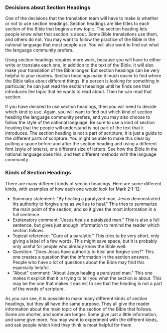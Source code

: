 
### Decisions about Section Headings

One of the decisions that the translation team will have to make is whether or not to use section headings. Section headings are like titles to each section of the Bible that begins a new topic. The section heading lets people know what that section is about. Some Bible translations use them, and others do not. You may want to follow the practice of the Bible in the national language that most people use. You will also want to find out what the language community prefers.

Using section headings requires more work, because you will have to either write or translate each one, in addition to the text of the Bible. It will also make your translation of the Bible longer. But section headings can be very helpful to your readers. Section headings make it much easier to find where the Bible talks about different things. If a person is looking for something in particular, he can just read the section headings until he finds one that introduces the topic that he wants to read about. Then he can read that section.

If you have decided to use section headings, then you will need to decide which kind to use. Again, you will want to find out which kind of section heading the language community prefers, and you may also choose to follow the style of the national language.  Be sure to use a kind of section heading that the people will understand is not part of the text that it introduces. The section heading is not a part of scripture; it is just a guide to the different parts of scripture. You might be able to make this clear by putting a space before and after the section heading and using a different font (style of letters), or a different size of letters. See how the Bible in the national language does this, and test different methods with the language community.

### Kinds of Section Headings

There are many different kinds of section headings. Here are some different kinds, with examples of how each one would look for Mark 2:1-12: 

* Summary statement: "By healing a paralyzed man, Jesus demonstrated his authority to forgive sins as well as to heal." This tries to summarize the main point of the section, and so it gives the most information in a full sentence.
* Explanatory comment: "Jesus heals a paralyzed man." This is also a full sentence, but gives just enough information to remind the reader which section follows.
* Topical reference: "Cure of a paralytic." This tries to be very short, only giving a label of a few words. This might save space, but it is probably only useful for people who already know the Bible well.
* Question: "Does Jesus have authority to heal and forgive sins?" This one creates a question that the information in the section answers. People who have a lot of questions about the Bible may find this especially helpful.
* "About" comment: "About Jesus healing a paralyzed man." This one makes it explicit that it is trying to tell you what the section is about. This may be the one that makes it easiest to see that the heading is not a part of the words of scripture.

As you can see, it is possible to make many different kinds of section headings, but they all have the same purpose. They all give the reader information about the main topic of the section of the Bible that follows. Some are shorter, and some are longer. Some give just a little information, and some give more. You may want to experiment with the different kinds, and ask people which kind they think is most helpful for them.